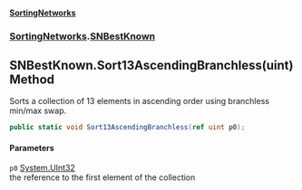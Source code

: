 #### [SortingNetworks](./index.md 'index')
### [SortingNetworks](./SortingNetworks.md 'SortingNetworks').[SNBestKnown](./SortingNetworks-SNBestKnown.md 'SortingNetworks.SNBestKnown')
## SNBestKnown.Sort13AscendingBranchless(uint) Method
Sorts a collection of 13 elements in ascending order using branchless min/max swap.  
```csharp
public static void Sort13AscendingBranchless(ref uint p0);
```
#### Parameters
<a name='SortingNetworks-SNBestKnown-Sort13AscendingBranchless(uint)-p0'></a>
`p0` [System.UInt32](https://docs.microsoft.com/en-us/dotnet/api/System.UInt32 'System.UInt32')  
the reference to the first element of the collection  
  
